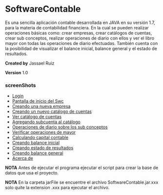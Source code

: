 SoftwareContable
================

Es una sencilla aplicación contable desarrollada en JAVA en su versión 1.7, para la materia de contabilidad financiera.
En la cual se pueden realizar operaciones básicas como: crear empresas, crear catálogos de cuentas, crear sub conceptos, realizar operaciones de diario con ellos y ver el libro mayor con todas las operaciones de diario efectuadas.
También cuenta con la posibilidad de visualizar el balance inicial, balance general y el estado de resultados.


**Created by** Jassael Ruiz

**Version** 1.0

### screenShots
  * [Login](https://raw.github.com/Jars1991/SoftwareContable/master/screenShots/login.PNG)
  * [Pantalla de inicio del Swc](https://raw.github.com/Jars1991/SoftwareContable/master/screenShots/pantallaInicio.PNG)
  * [Creando una nueva empresa](https://raw.github.com/Jars1991/SoftwareContable/master/screenShots/creandoEmpresa.PNG)
  * [Creando un nuevo catálogo de cuentas](https://raw.github.com/Jars1991/SoftwareContable/master/screenShots/creandoCatalogoDeCuentas.PNG)
  * [Ver catálogo de cuentas](https://raw.github.com/Jars1991/SoftwareContable/master/screenShots/catalogoDeCuentas.PNG)
  * [Agregando subcuenta al catálogo](https://raw.github.com/Jars1991/SoftwareContable/master/screenShots/agregarSubCuenta.PNG)
  * [Operaciones de diario sobre los sub conceptos](https://raw.github.com/Jars1991/SoftwareContable/master/screenShots/operacionDeDiario.PNG)
  * [Verificar operaciones de mayor](https://raw.github.com/Jars1991/SoftwareContable/master/screenShots/operacionesDeMayor.PNG)
  * [Calculando capital contable](https://raw.github.com/Jars1991/SoftwareContable/master/screenShots/calculandoCapitalContable.PNG)
  * [Creando balance inicial](https://raw.github.com/Jars1991/SoftwareContable/master/screenShots/balanceInicial.PNG)
  * [Creando estado de resultados](https://raw.github.com/Jars1991/SoftwareContable/master/screenShots/edoDeResuldatos.PNG)
  * [Creando balance general](https://raw.github.com/Jars1991/SoftwareContable/master/screenShots/balanceGeneral.PNG)
  * [Acerca de](https://raw.github.com/Jars1991/SoftwareContable/master/screenShots/acercaDe.PNG)

**NOTA** Antes de ejecutar el programa ejecutar el script para crear la base de datos que usa el proyecto.

**NOTA** En la carpeta jarFile se encuentre el archivo SoftwareContable.jar.xxx solo quite la extension .xxx para ejecutar el archivo.
